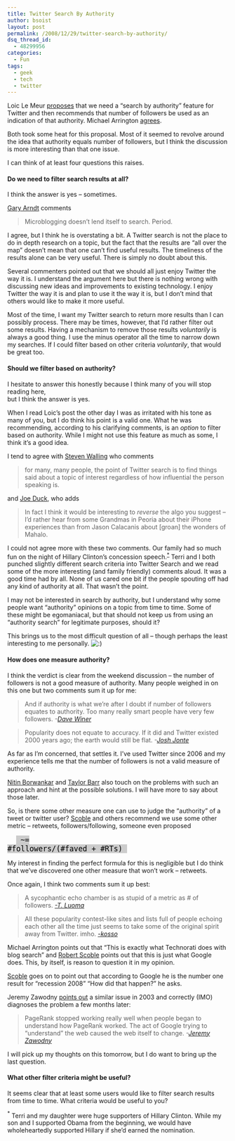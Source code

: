 ```yaml
---
title: Twitter Search By Authority
author: bsoist
layout: post
permalink: /2008/12/29/twitter-search-by-authority/
dsq_thread_id:
  - 48299956
categories:
  - Fun
tags:
  - geek
  - tech
  - twitter
---
```

Loic Le Meur [proposes][1] that we need a &#8220;search by authority&#8221; feature for Twitter and then recommends that number of followers be used as an indication of that authority. Michael Arrington [agrees][2].

Both took some heat for this proposal. Most of it seemed to revolve around the idea that authority equals number of followers, but I think the discussion is more interesting than that one issue. 

I can think of at least four questions this raises.

#### Do we need to filter search results at all?

I think the answer is yes &#8211; sometimes. 

[Gary Arndt][3] comments 

> Microblogging doesn&#8217;t lend itself to search. Period.

I agree, but I think he is overstating a bit. A Twitter search is not the place to do in depth research on a topic, but the fact that the results are &#8220;all over the map&#8221; doesn&#8217;t mean that one can&#8217;t find useful results. The timeliness of the results alone can be very useful. There is simply no doubt about this. 

Several commenters pointed out that we should all just enjoy Twitter the way it is. I understand the argument here but there is nothing wrong with discussing new ideas and improvements to existing technology. I enjoy Twitter the way it is and plan to use it the way it is, but I don&#8217;t mind that others would like to make it more useful. 

Most of the time, I want my Twitter search to return more results than I can possibly process. There may be times, however, that I&#8217;d rather filter out some results. Having a mechanism to remove those results *voluntarily* is always a good thing. I use the minus operator all the time to narrow down my searches. If I could filter based on other criteria *voluntarily*, that would be great too.

#### Should we filter based on authority?

I hesitate to answer this honestly because I think many of you will stop reading here,   
but I think the answer is yes. 

When I read Loic&#8217;s post the other day I was as irritated with his tone as many of you, but I do think his point is a valid one. What he was recommending, according to his clarifying comments, is an *option* to filter based on authority. While I might not use this feature as much as some, I think it&#8217;s a good idea.

I tend to agree with [Steven Walling][4] who comments

> for many, many people, the point of Twitter search is to find things said about a topic of interest regardless of how influential the person speaking is.

and [Joe Duck][5], who adds

> In fact I think it would be interesting to *reverse* the algo you suggest &#8211; I&#8217;d rather hear from some Grandmas in Peoria about their iPhone experiences than from Jason Calacanis about [groan] the wonders of Mahalo.

I could not agree more with these two comments. Our family had so much fun on the night of Hillary Clinton&#8217;s concession speech.<sup><a href="#note">*</a></sup> Terri and I both punched slightly different search criteria into Twitter Search and we read some of the more interesting (and family friendly) comments aloud. It was a good time had by all. None of us cared one bit if the people spouting off had any kind of authority at all. That wasn&#8217;t the point.

I may not be interested in search by authority, but I understand why some people want &#8220;authority&#8221; opinions on a topic from time to time. Some of these might be egomaniacal, but that should not keep us from using an &#8220;authority search&#8221; for legitimate purposes, should it?

This brings us to the most difficult question of all &#8211; though perhaps the least interesting to me personally. <img src='http://archive.whsjr.soistmann.com/oped/wp-includes/images/smilies/icon_smile.gif' alt=':)' class='wp-smiley' /> 

#### How does one measure authority?

I think the verdict is clear from the weekend discussion &#8211; the number of followers is not a good measure of authority. Many people weighed in on this one but two comments sum it up for me:

> And if authority is what we&#8217;re after I doubt if number of followers equates to authority. Too many really smart people have very few followers. <cite> -<a href="http://www.scripting.com/stories/2008/12/27/socialSearchNotAuthorityba.html" title="Social search, not authority-based (Scripting News)">Dave Winer</a></cite> 

> Popularity does not equate to accuracy. If it did and Twitter existed 2000 years ago; the earth would still be flat. <cite> -<a href="http://www.techcrunch.com/2008/12/26/should-twitter-add-authority-based-search/#comment-2578050" title="Josh Jonte">Josh Jonte</a></cite> 

As far as I&#8217;m concerned, that settles it. I&#8217;ve used Twitter since 2006 and my experience tells me that the number of followers is not a valid measure of authority. 

[Nitin Borwankar][6] and [Taylor Barr][7] also touch on the problems with such an approach and hint at the possible solutions. I will have more to say about those later.

So, is there some other measure one can use to judge the &#8220;authority&#8221; of a tweet or twitter user? [Scoble][8] and others recommend we use some other metric &#8211; retweets, followers/following, someone even proposed 

<code style="background:#cccccc;color:#000000;font-size:1.2em;border:1px;margin-left:20px;padding:0 10px;">~= #followers/(#faved + #RTs)</code>

My interest in finding the perfect formula for this is negligible but I do think that we&#8217;ve discovered one other measure that won&#8217;t work &#8211; retweets.

Once again, I think two comments sum it up best:

> A sycophantic echo chamber is as stupid of a metric as # of followers. <cite> <a href="http://www.techcrunch.com/2008/12/26/should-twitter-add-authority-based-search/#comment-2578348" title="TjL"> -T. Luoma</a></cite>

> All these popularity contest-like sites and lists full of people echoing each other all the time just seems to take some of the original spirit away from Twitter. imho. <cite><a href="http://www.techcrunch.com/2008/12/26/should-twitter-add-authority-based-search/#comment-2578259" title="kosso"> -kosso</a></cite>

Michael Arrington points out that &#8220;This is exactly what Technorati does with blog search&#8221; and [Robert Scoble][9] points out that this is just what Google does. This, by itself, is reason to question it in my opinion.

[Scoble][10] goes on to point out that according to Google he is the number one result for &#8220;recession 2008&#8221; &#8220;How did that happen?&#8221; he asks.

Jeremy Zawodny [points out][11] a similar issue in 2003 and correctly (IMO) diagnoses the problem a few months later:

> PageRank stopped working really well when people began to understand how PageRank worked. The act of Google trying to &#8220;understand&#8221; the web caused the web itself to change. <cite> -<a href="http://jeremy.zawodny.com/blog/archives/000751.html" title="PageRank is Dead (by Jeremy Zawodny) 5/24/2003">Jeremy Zawodny</a></cite>

I will pick up my thoughts on this tomorrow, but I do want to bring up the last question. 

#### What other filter criteria might be useful?

It seems clear that at least some users would like to filter search results from time to time. What criteria would be useful to you?

<a name="note"><sup>*</sup></a> Terri and my daughter were huge supporters of Hillary Clinton. While my son and I supported Obama from the beginning, we would have wholeheartedly supported Hillary if she&#8217;d earned the nomination.

 [1]: http://www.loiclemeur.com/english/2008/12/twitter-we-need-search-by-authority.html "We Need Search By Authority"
 [2]: http://www.techcrunch.com/2008/12/26/should-twitter-add-authority-based-search/ "Should Twitter Add Authority-based Search?"
 [3]: http://disqus.com/people/f641bf3d91c84d75820ed3f5eaf6aa2c/ "DISQUS | gary"
 [4]: http://www.techcrunch.com/2008/12/26/should-twitter-add-authority-based-search/#comment-2578038 "Steven Walling"
 [5]: http://disqus.com/people/JoeDuck/#main "DISQUS | JoeDuck"
 [6]: http://disqus.com/people/6120f9023773786bc02b73cbe80d2649/ "DISQUS | Nitin Borwankar"
 [7]: http://disqus.com/people/207ffe0a55f343c183f1853f3be3b5d7/ "DISQUS | Taylor Barr"
 [8]: http://www.techcrunch.com/2008/12/26/should-twitter-add-authority-based-search/#comment-2578039 "Robert Scoble"
 [9]: http://www.techcrunch.com/2008/12/26/should-twitter-add-authority-based-search/#comment-2578044 "Robert Scoble"
 [10]: http://www.techcrunch.com/2008/12/26/should-twitter-add-authority-based-search/#comment-2578057 "Robert Scoble"
 [11]: http://jeremy.zawodny.com/blog/archives/000911.html "still broken (by Jeremy Zawodny) 8/6/2003"
